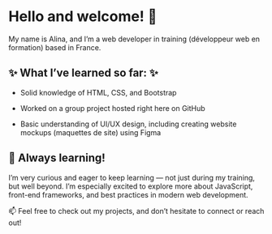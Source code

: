 # Hello and welcome! 👋
My name is Alina, and I’m a web developer in training (développeur web en formation) based in France.

## ✨ What I’ve learned so far: ✨

- Solid knowledge of HTML, CSS, and Bootstrap

- Worked on a group project hosted right here on GitHub 

- Basic understanding of UI/UX design, including creating website mockups (maquettes de site) using Figma 

## 🌱 Always learning!
I’m very curious and eager to keep learning — not just during my training, but well beyond. I’m especially excited to explore more about JavaScript, front-end frameworks, and best practices in modern web development.

📫 Feel free to check out my projects, and don’t hesitate to connect or reach out!



<!--
**AlinaD-2912/AlinaD-2912** is a ✨ _special_ ✨ repository because its `README.md` (this file) appears on your GitHub profile.

Here are some ideas to get you started:

- 🔭 I’m currently working on ...
- 🌱 I’m currently learning ...
- 👯 I’m looking to collaborate on ...
- 🤔 I’m looking for help with ...
- 💬 Ask me about ...
- 📫 How to reach me: ...
- 😄 Pronouns: ...
- ⚡ Fun fact: ...
-->
